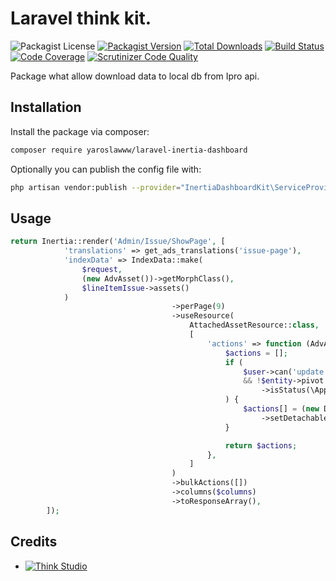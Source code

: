 # Laravel think kit.

![Packagist License](https://img.shields.io/packagist/l/yaroslawww/laravel-inertia-dashboard?color=%234dc71f)
[![Packagist Version](https://img.shields.io/packagist/v/yaroslawww/laravel-inertia-dashboard)](https://packagist.org/packages/yaroslawww/laravel-inertia-dashboard)
[![Total Downloads](https://img.shields.io/packagist/dt/yaroslawww/laravel-inertia-dashboard)](https://packagist.org/packages/yaroslawww/laravel-inertia-dashboard)
[![Build Status](https://scrutinizer-ci.com/g/yaroslawww/laravel-inertia-dashboard/badges/build.png?b=main)](https://scrutinizer-ci.com/g/yaroslawww/laravel-inertia-dashboard/build-status/main)
[![Code Coverage](https://scrutinizer-ci.com/g/yaroslawww/laravel-inertia-dashboard/badges/coverage.png?b=main)](https://scrutinizer-ci.com/g/yaroslawww/laravel-inertia-dashboard/?branch=main)
[![Scrutinizer Code Quality](https://scrutinizer-ci.com/g/yaroslawww/laravel-inertia-dashboard/badges/quality-score.png?b=main)](https://scrutinizer-ci.com/g/yaroslawww/laravel-inertia-dashboard/?branch=main)

Package what allow download data to local db from Ipro api.

## Installation

Install the package via composer:

```bash
composer require yaroslawww/laravel-inertia-dashboard
```

Optionally you can publish the config file with:

```bash
php artisan vendor:publish --provider="InertiaDashboardKit\ServiceProvider" --tag="config"
```

## Usage

```php
return Inertia::render('Admin/Issue/ShowPage', [
            'translations' => get_ads_translations('issue-page'),
            'indexData' => IndexData::make(
                $request,
                (new AdvAsset())->getMorphClass(),
                $lineItemIssue->assets()
            )
                                    ->perPage(9)
                                    ->useResource(
                                        AttachedAssetResource::class,
                                        [
                                            'actions' => function (AdvAsset $entity, $user, $request) use ($lineItemIssue) {
                                                $actions = [];
                                                if (
                                                    $user->can('update', $lineItemIssue)
                                                    && !$entity->pivot
                                                        ->isStatus(\App\Domain\Advertising\Enums\AssetStatus::APPROVED)
                                                ) {
                                                    $actions[] = (new DetachAction())
                                                        ->setDetachable($lineItemIssue, 'assets');
                                                }

                                                return $actions;
                                            },
                                        ]
                                    )
                                    ->bulkActions([])
                                    ->columns($columns)
                                    ->toResponseArray(),
        ]);
```

## Credits

- [![Think Studio](https://yaroslawww.github.io/images/sponsors/packages/logo-think-studio.png)](https://think.studio/) 
